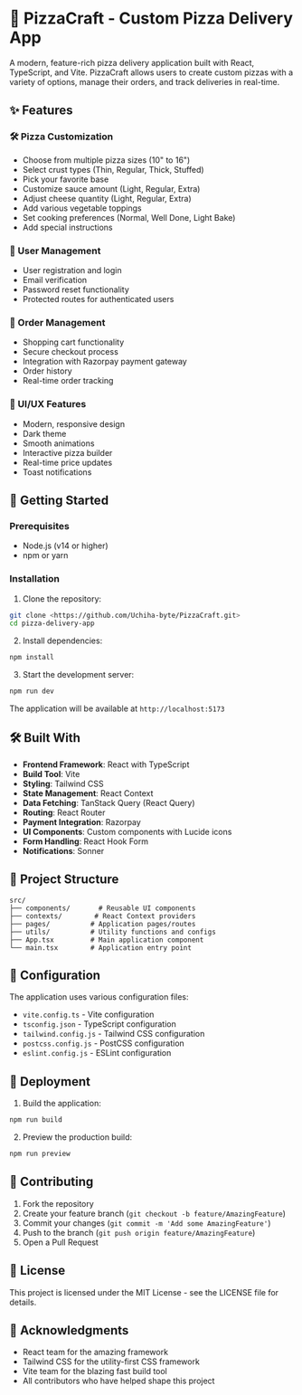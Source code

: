 # 🍕 PizzaCraft - Custom Pizza Delivery App

A modern, feature-rich pizza delivery application built with React, TypeScript, and Vite. PizzaCraft allows users to create custom pizzas with a variety of options, manage their orders, and track deliveries in real-time.

## ✨ Features

### 🛠️ Pizza Customization
- Choose from multiple pizza sizes (10" to 16")
- Select crust types (Thin, Regular, Thick, Stuffed)
- Pick your favorite base
- Customize sauce amount (Light, Regular, Extra)
- Adjust cheese quantity (Light, Regular, Extra)
- Add various vegetable toppings
- Set cooking preferences (Normal, Well Done, Light Bake)
- Add special instructions

### 👤 User Management
- User registration and login
- Email verification
- Password reset functionality
- Protected routes for authenticated users

### 🛒 Order Management
- Shopping cart functionality
- Secure checkout process
- Integration with Razorpay payment gateway
- Order history
- Real-time order tracking

### 💅 UI/UX Features
- Modern, responsive design
- Dark theme
- Smooth animations
- Interactive pizza builder
- Real-time price updates
- Toast notifications

## 🚀 Getting Started

### Prerequisites
- Node.js (v14 or higher)
- npm or yarn

### Installation

1. Clone the repository:
```bash
git clone <https://github.com/Uchiha-byte/PizzaCraft.git>
cd pizza-delivery-app
```

2. Install dependencies:
```bash
npm install
```

3. Start the development server:
```bash
npm run dev
```

The application will be available at `http://localhost:5173`

## 🛠️ Built With

- **Frontend Framework**: React with TypeScript
- **Build Tool**: Vite
- **Styling**: Tailwind CSS
- **State Management**: React Context
- **Data Fetching**: TanStack Query (React Query)
- **Routing**: React Router
- **Payment Integration**: Razorpay
- **UI Components**: Custom components with Lucide icons
- **Form Handling**: React Hook Form
- **Notifications**: Sonner

## 📁 Project Structure

```
src/
├── components/       # Reusable UI components
├── contexts/        # React Context providers
├── pages/          # Application pages/routes
├── utils/          # Utility functions and configs
├── App.tsx         # Main application component
└── main.tsx        # Application entry point
```

## 🔧 Configuration

The application uses various configuration files:
- `vite.config.ts` - Vite configuration
- `tsconfig.json` - TypeScript configuration
- `tailwind.config.js` - Tailwind CSS configuration
- `postcss.config.js` - PostCSS configuration
- `eslint.config.js` - ESLint configuration

## 🚀 Deployment

1. Build the application:
```bash
npm run build
```

2. Preview the production build:
```bash
npm run preview
```

## 🤝 Contributing

1. Fork the repository
2. Create your feature branch (`git checkout -b feature/AmazingFeature`)
3. Commit your changes (`git commit -m 'Add some AmazingFeature'`)
4. Push to the branch (`git push origin feature/AmazingFeature`)
5. Open a Pull Request

## 📝 License

This project is licensed under the MIT License - see the LICENSE file for details.

## 🙏 Acknowledgments

- React team for the amazing framework
- Tailwind CSS for the utility-first CSS framework
- Vite team for the blazing fast build tool
- All contributors who have helped shape this project 
